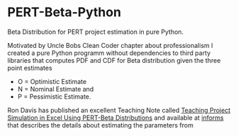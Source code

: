 # PERT-Beta-Python
Beta Distribution for PERT project estimation in pure Python.

Motivated by Uncle Bobs Clean Coder chapter about professionalism
I created a pure Python programm without dependencies to third party libraries
that computes PDF and CDF for Beta distribution given the three
point estimates
* O = Optimistic Estimate
* N = Nominal Estimate and
* P = Pessimistic Estimate.

Ron Davis has published an excellent Teaching Note called
[Teaching Project Simulation in Excel Using PERT-Beta Distributions](http://pubsonline.informs.org/doi/pdf/10.1287/ited.1080.0013)
and available at [informs](https://www.informs.org/) that
describes the details about estimating the parameters from
